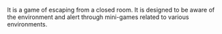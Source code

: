 It is a game of escaping from a closed room. It is designed to be aware of the environment and alert through mini-games related to various environments.
